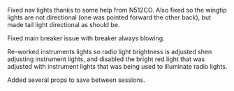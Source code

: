 Fixed nav lights thanks to some help from N512CO. Also fixed so the wingtip lights are not directional (one was pointed forward the other back), but made tail light directional as should be.

Fixed main breaker issue with breaker always blowing.

Re-worked instruments lights so radio light brightness is adjusted shen adjusting instrument lights, and disabled the bright red light that was adjusted with instrument lights that was being used to illuminate radio lights.

Added several props to save between sessions.
